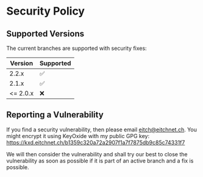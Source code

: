 # Security Policy

## Supported Versions

The current branches are supported with security fixes:

| Version  | Supported          |
|----------|--------------------|
| 2.2.x    | :white_check_mark: |
| 2.1.x    | :white_check_mark: |
| <= 2.0.x | :x:                |

## Reporting a Vulnerability

If you find a security vulnerability, then please email eitch@eitchnet.ch. You might encrypt it using KeyOxide with my public GPG key: https://kxd.eitchnet.ch/b1359c320a72a2907f1a7f7875db9c85c74331f7

We will then consider the vulnerability and shall try our best to close the vulnerability as soon as possible if it is part of an active branch and a fix is possible.
